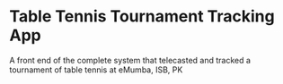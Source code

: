 # Table Tennis Tournament Tracking App

A front end of the complete system that telecasted and tracked a tournament of table tennis at eMumba, ISB, PK
